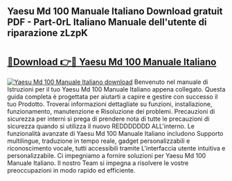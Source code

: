 ## Yaesu Md 100 Manuale Italiano Download gratuit PDF - Part-0rL Italiano Manuale dell'utente di riparazione zLzpK

# <h2><a href="http://dfe1tkj.blite.top/?on=Yaesu+Md+100+Manuale+Italiano">🔗Download 👉🔴 Yaesu Md 100 Manuale Italiano</a></h2>

[![Yaesu Md 100 Manuale Italiano download](https://i.imgur.com/lujVjoI.png)](http://dfe1tkj.blite.top/?on=Yaesu+Md+100+Manuale+Italiano)
Benvenuto nel manuale di Istruzioni per il tuo Yaesu Md 100 Manuale Italiano appena collegato. Questa guida completa è progettata per aiutarti a capire e gestire con successo il tuo Prodotto. Troverai informazioni dettagliate su funzioni, installazione, funzionamento, manutenzione e Risoluzione dei problemi. Precauzioni di sicurezza per interni si prega di prendere nota di tutte le precauzioni di sicurezza quando si utilizza il nuovo REDDDDDDD ALL'interno. Le funzionalità avanzate di Yaesu Md 100 Manuale Italiano includono Supporto multilingue, traduzione in tempo reale, gadget personalizzabili e riconoscimento vocale, tutti accessibili tramite L'interfaccia utente intuitiva e personalizzabile. Ci impegniamo a fornire soluzioni per Yaesu Md 100 Manuale Italiano. Il nostro Team si impegna a risolvere le vostre preoccupazioni in modo rapido ed efficiente.
